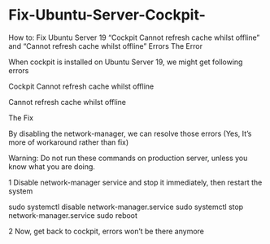 # Fix-Ubuntu-Server-Cockpit-
How to: Fix Ubuntu Server 19 “Cockpit Cannot refresh cache whilst offline” and “Cannot refresh cache whilst offline” Errors
The Error

When cockpit is installed on Ubuntu Server 19, we might get following errors

Cockpit Cannot refresh cache whilst offline

Cannot refresh cache whilst offline

The Fix

By disabling the network-manager, we can resolve those errors (Yes, It’s more of workaround rather than fix)

Warning: Do not run these commands on production server, unless you know what you are doing.

1 Disable network-manager service and stop it immediately, then restart the system

sudo systemctl disable network-manager.service
sudo systemctl stop network-manager.service
sudo reboot

2 Now, get back to cockpit, errors won’t be there anymore
